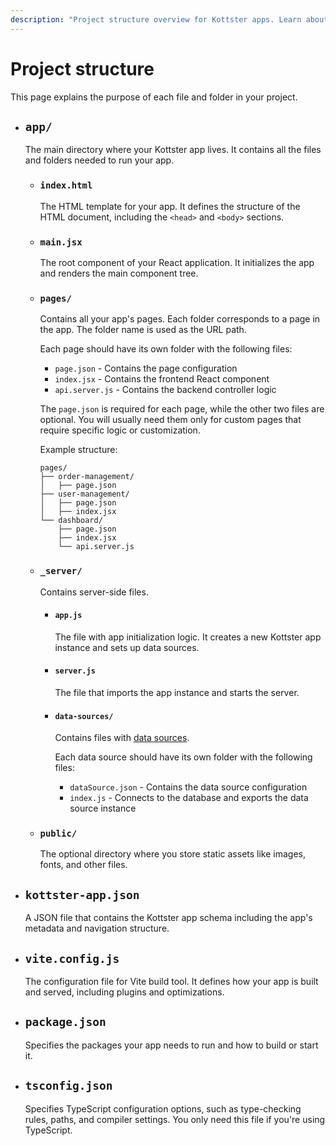 ```yaml
---
description: "Project structure overview for Kottster apps. Learn about the purpose of each file and folder in your Kottster project."
---
```


# Project structure

This page explains the purpose of each file and folder in your project.

- ## `app/`

    The main directory where your Kottster app lives. It contains all the files and folders needed to run your app.

  - ### `index.html`
        
      The HTML template for your app. It defines the structure of the HTML document, including the `<head>` and `<body>` sections.
  
  - ### `main.jsx`

      The root component of your React application. It initializes the app and renders the main component tree.

  - ### `pages/`

      Contains all your app's pages. Each folder corresponds to a page in the app. The folder name is used as the URL path.

      Each page should have its own folder with the following files:
      - `page.json` - Contains the page configuration
      - `index.jsx` - Contains the frontend React component
      - `api.server.js` - Contains the backend controller logic

      The `page.json` is required for each page, while the other two files are optional. You will usually need them only for custom pages that require specific logic or customization.

      Example structure:
      ```
      pages/
      ├── order-management/
      │   ├── page.json
      ├── user-management/
      │   ├── page.json
      │   ├── index.jsx
      └── dashboard/
          ├── page.json
          ├── index.jsx
          └── api.server.js
      ```
  
  - ### `_server/`

      Contains server-side files.

      - #### `app.js`

          The file with app initialization logic. It creates a new Kottster app instance and sets up data sources.

      - #### `server.js`

          The file that imports the app instance and starts the server.

      - #### `data-sources/`

          Contains files with [data sources](./data-sources.md).

          Each data source should have its own folder with the following files:
          - `dataSource.json` - Contains the data source configuration
          - `index.js` - Connects to the database and exports the data source instance

  - ### `public/`

      The optional directory where you store static assets like images, fonts, and other files.

- ## `kottster-app.json`

    A JSON file that contains the Kottster app schema including the app's metadata and navigation structure.

- ## `vite.config.js`

    The configuration file for Vite build tool. It defines how your app is built and served, including plugins and optimizations.

- ## `package.json`

    Specifies the packages your app needs to run and how to build or start it.

- ## `tsconfig.json`

    Specifies TypeScript configuration options, such as type-checking rules, paths, and compiler settings. You only need this file if you're using TypeScript.